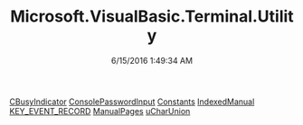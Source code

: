 ﻿---
title: Microsoft.VisualBasic.Terminal.Utility
date: 6/15/2016 1:49:34 AM
---

[CBusyIndicator](T-Microsoft.VisualBasic.Terminal.Utility.CBusyIndicator.html)
[ConsolePasswordInput](T-Microsoft.VisualBasic.Terminal.Utility.ConsolePasswordInput.html)
[Constants](T-Microsoft.VisualBasic.Terminal.Utility.Constants.html)
[IndexedManual](T-Microsoft.VisualBasic.Terminal.Utility.IndexedManual.html)
[KEY_EVENT_RECORD](T-Microsoft.VisualBasic.Terminal.Utility.KEY_EVENT_RECORD.html)
[ManualPages](T-Microsoft.VisualBasic.Terminal.Utility.ManualPages.html)
[uCharUnion](T-Microsoft.VisualBasic.Terminal.Utility.uCharUnion.html)
